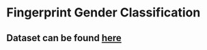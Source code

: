 # Fingerprint Gender Classification

## Dataset can be found [here](https://www.kaggle.com/ruizgara/socofing)
